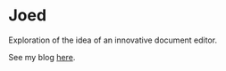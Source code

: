 # Joed
Exploration of the idea of an innovative document editor.

See my blog [here](https://jonsba.github.io/).
